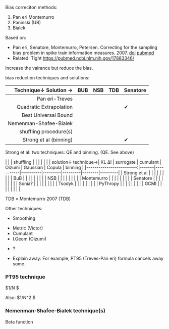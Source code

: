 Bias correciton methods:
1. Pan eri Montemurro
2. Paninski (UB)
3. Bialek

Based on:
* Pan eri, Senatore, Montemurro, Petersen. Correcting for the sampling bias problem in spike train information measures. 2007. [doi](https://journals.physiology.org/doi/full/10.1152/jn.00559.2007) [pubmed](https://pubmed.ncbi.nlm.nih.gov/17615128/)
* Related: Tight https://pubmed.ncbi.nlm.nih.gov/17883346/


Increase the vairance but reduce the bias.

bias reduction techniques and solutions:

| Technique↓     Solution →|  BUB      | NSB  | TDB | Senatore |
|-------------------------:|-----------|------|-----|----------|
| Pan eri-Treves           |           |      |     |          |
| Quadratic Extrapolation  |           |      |     |   ✔︎      |
| Best Universal Bound     |           |      |     |          |
| Nemenman-Shafee-Bialek   |           |      |     |          |
| shuffling procedure(s)   |           |      |     |          |
| Strong et al (binning)   |           |      |     |   ✔︎      |

Strong et al: two techniques: QE and binning. (QE. See above)



|                          |       | shuffling |          |         |          |         |        |
| solution↓      technique→| KL ΔI | surrogate | cumulant | Oizumi  | Gaussian | Copula  | binning |
|-------------------------:|-------|-----------|----------|---------|---------|--------|---------|
| Strong et al             |       |           |          |         |         |        |         |
| BuB                      |       |           |          |         |         |        |         |
| NSB                      |       |           |          |         |         |        |         |
| Montemurro               |       |           |          |         |         |        |         |
| Senatore                 |       |           |          |         |         |        |         |
| Sonia?                   |       |           |          |         |         |        |         |
| Tsodyk                   |       |           |          |         |         |        |         |
| PyThropy                 |       |           |          |         |         |        |         |
| GCMI                     |       |           |          |         |         |        |         |

TDB = Montemurro 2007 (TDB)

Other techniques:
* Smoothing
<!-- * Dithering: a kind of smoothing similar to shuffling -->
* Metric (Victor)
* Cumulant
* I.Geom (Oizumi)
<!-- * Max-entropy or Exponential Models: IG? Generalisation of "simpl" --> 
<!-- * Receptive field (apperture) with hierarchy -->
* ?
<!-- * Kalman, sort of ... (but that also involves guessing a state signal. A history-based also probably does this. -->
<!-- Somehow bring in the PP? -->
<!-- * invariants: 1. analytical 2. sample augmenting -->
<!-- * Generative? Does it help? By ounterfactual expriences -->
<!-- * Copula (Almost the same as Gaussian) -->
<!-- * Copula (cancel-out-marginal: whiten the marginal) -->
<!-- * Whitening the whole distribution -->
<!-- * Whitening as a geometry -->

<!-- techniques bawed on simp=IND. Also: based on other decompositions: based on variaous state variables? Can we have RBM? -->
* Explain away: For example, PT95 (Treves-Pan eri) formula cancels away some.

### PT95 technique
$1/N $

Also:
$1/N^2 $

### Nemenman-Shafee-Bialek technique(s)
Beta function

